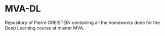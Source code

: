 # MVA-DL


Repository of Pierre OREISTEIN containing all the homeworks done for the Deep Learning course at master MVA.
